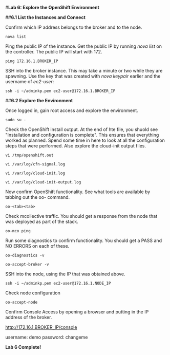 #**Lab 6: Explore the OpenShift Environment**

##**6.1 List the Instances and Connect**

Confirm which IP address belongs to the broker and to the node.

    nova list

Ping the public IP of the instance.  Get the public IP by running *nova list* on the controller.  The public IP will start with 172.

    ping 172.16.1.BROKER_IP
    
SSH into the broker instance.  This may take a minute or two while they are spawning.  Use the key that was created with *nova keypair* earlier and the username of *ec2-user*:

    ssh -i ~/adminkp.pem ec2-user@172.16.1.BROKER_IP

##**6.2 Explore the Environment**


Once logged in, gain root access and explore the environment.

    sudo su -

Check the OpenShift install output.  At the end of hte file, you shuold see "Installation and configuration is complete".  This ensures that everything worked as planned.  Spend some time in here to look at all the configuration steps that were performed.  Also explore the cloud-init output files.

    vi /tmp/openshift.out
    
    vi /var/log/cfn-signal.log
    
    vi /var/log/cloud-init.log
    
    vi /var/log/cloud-init-output.log

Now confirm OpenShift functionality. See what tools are available by tabbing out the oo-    command.

    oo-<tab><tab>


Check mcollective traffic.  You should get a response from the node that was deployed as part of the stack.

    oo-mco ping
    
Run some diagnostics to confirm functionality.  You should get a PASS and NO ERRORS on each of these.
    
    oo-diagnostics -v
    
    oo-accept-broker -v

SSH into the node, using the IP that was obtained above.

    ssh -i ~/adminkp.pem ec2-user@172.16.1.NODE_IP
    
Check node configuration

    oo-accept-node

Confirm Console Access by opening a browser and putting in the IP address of the broker.

http://172.16.1.BROKER_IP/console

username: demo
password: changeme

**Lab 6 Complete!**

<!--BREAK-->


